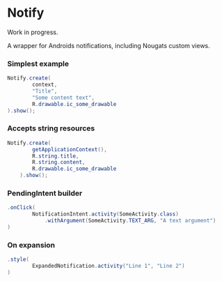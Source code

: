 Notify
======
Work in progress. 

A wrapper for Androids notifications, including Nougats custom views.


### Simplest example

```java
Notify.create(
        context,
        "Title",
        "Some content text",
        R.drawable.ic_some_drawable
).show();
```

### Accepts string resources

```java
Notify.create(
        getApplicationContext(),
        R.string.title,
        R.string.content,
        R.drawable.ic_some_drawable
    ).show();
```

### PendingIntent builder

```java
.onClick(
        NotificationIntent.activity(SomeActivity.class)
            .withArgument(SomeActivity.TEXT_ARG, "A text argument")
)
```

### On expansion 

```java
.style(
        ExpandedNotification.activity("Line 1", "Line 2")
)
```

